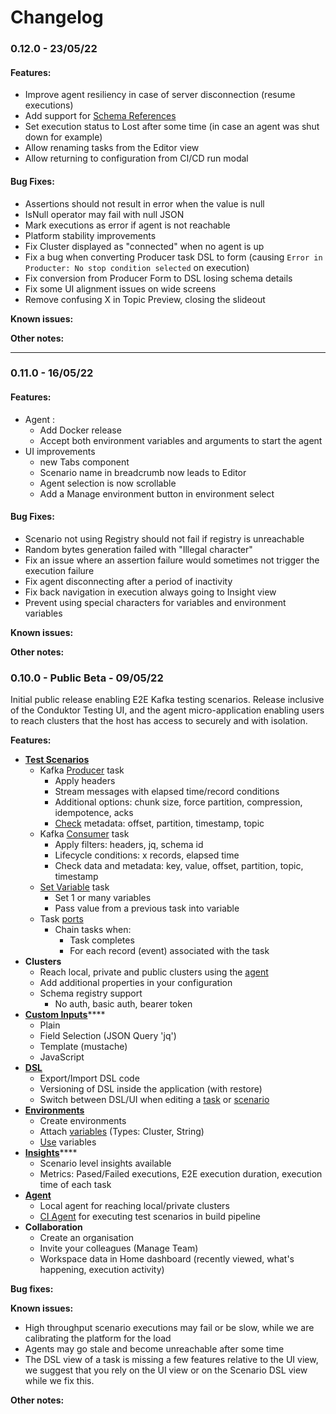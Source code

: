 # Changelog

### 0.12.0 - 23/05/22

#### Features:

* Improve agent resiliency in case of server disconnection (resume executions)
* Add support for [Schema References](https://docs.confluent.io/platform/current/schema-registry/serdes-develop/index.html#schema-references)&#x20;
* Set execution status to Lost after some time (in case an agent was shut down for example)
* Allow renaming tasks from the Editor view
* Allow returning to configuration from CI/CD run modal

#### Bug Fixes:

* Assertions should not result in error when the value is null
* IsNull operator may fail with null JSON
* Mark executions as error if agent is not reachable
* Platform stability improvements
* Fix Cluster displayed as "connected" when no agent is up
* Fix a bug when converting Producer task DSL to form (causing `Error in Producter: No stop condition selected` on execution)
* Fix conversion from Producer Form to DSL losing schema details
* Fix some UI alignment issues on wide screens
* Remove confusing X in Topic Preview, closing the slideout

**Known issues:**

**Other notes:**

****

### 0.11.0 - 16/05/22

#### Features:

* Agent :&#x20;
  * Add Docker release
  * Accept both environment variables and arguments to start the agent
* UI improvements
  * new Tabs component
  * Scenario name in breadcrumb now leads to Editor
  * Agent selection is now scrollable
  * Add a Manage environment button in environment select

#### Bug Fixes:

* Scenario not using Registry should not fail if registry is unreachable
* Random bytes generation failed with "Illegal character"
* Fix an issue where an assertion failure would sometimes not trigger the execution failure
* Fix agent disconnecting after a period of inactivity
* Fix back navigation in execution always going to Insight view
* Prevent using special characters for variables and environment variables



**Known issues:**

**Other notes:**

###

###

### 0.10.0 - Public Beta - 09/05/22

Initial public release enabling E2E Kafka testing scenarios. Release inclusive of the Conduktor Testing UI, and the agent micro-application enabling users to reach clusters that the host has access to securely and with isolation.

**Features:**

* ****[**Test Scenarios**](../features/building-tests/test-scenarios.md)****
  * Kafka [Producer](../features/building-tests/tasks/producer-task.md) task
    * Apply headers
    * Stream messages with elapsed time/record conditions
    * Additional options: chunk size, force partition, compression, idempotence, acks
    * [Check](../features/building-tests/test-checks/) metadata: offset, partition, timestamp, topic
  * Kafka [Consumer](../features/building-tests/tasks/consumer-task.md) task
    * Apply filters: headers, jq, schema id
    * Lifecycle conditions: x records, elapsed time
    * Check data and metadata: key, value, offset, partition, topic, timestamp
  * &#x20;[Set Variable](../features/building-tests/tasks/set-variable-task.md) task
    * Set 1 or many variables
    * Pass value from a previous task into variable
  * Task [ports](../features/building-tests/tasks/task-ports.md)
    * Chain tasks when:
      * Task completes
      * For each record (event) associated with the task
* **Clusters**
  * Reach local, private and public clusters using the [agent](../getting-started/install-the-testing-agent.md)
  * Add additional properties in your configuration
  * Schema registry support
    * No auth, basic auth, bearer token
* [**Custom Inputs**](../features/custom-inputs.md)****
  * Plain
  * Field Selection (JSON Query 'jq')
  * Template (mustache)
  * JavaScript
* ****[**DSL**](../features/dsl.md)****
  * Export/Import DSL code
  * Versioning of DSL inside the application (with restore)
  * Switch between DSL/UI when editing a [task](../features/building-tests/tasks/) or [scenario](../features/building-tests/test-scenarios.md)
* ****[**Environments**](../features/environments/)****
  * Create environments
  * Attach [variables](../features/environments/using-environment-variables.md) (Types: Cluster, String)
  * [Use](../features/environments/using-environment-variables.md) variables
* [**Insights**](../features/insights.md)****
  * Scenario level insights available
  * Metrics: Pased/Failed executions, E2E execution duration, execution time of each task
* ****[**Agent**](../getting-started/install-the-testing-agent.md)****
  * Local agent for reaching local/private clusters
  * [CI Agent](../features/ci-cd-automation.md) for executing test scenarios in build pipeline
* **Collaboration**
  * Create an organisation
  * Invite your colleagues (Manage Team)
  * Workspace data in Home dashboard (recently viewed, what's happening, execution activity)

**Bug fixes:**



**Known issues:**

* High throughput scenario executions may fail or be slow, while we are calibrating the platform for the load
* Agents may go stale and become unreachable after some time
* The DSL view of a task is missing a few features relative to the UI view, we suggest that you rely on the UI view or on the Scenario DSL view while we fix this.

**Other notes:**



